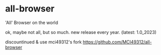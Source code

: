 # all-browser
'All' Browser on the world

ok, maybe not all, but so much.
new release every year. (latest: 1.0_2023)

discountinued & use mci49312's fork
https://github.com/MCI49312/all-browser
